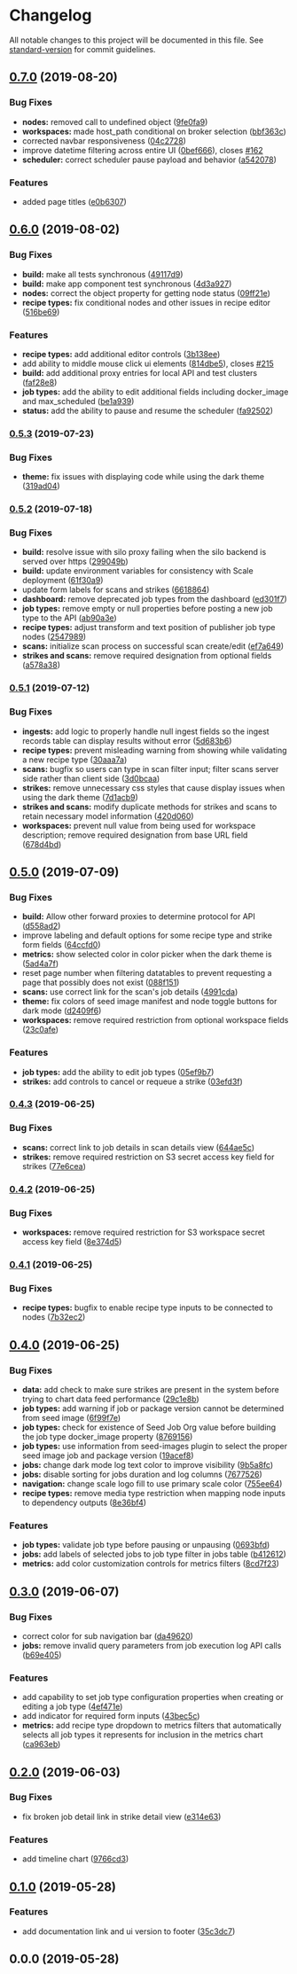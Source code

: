 # Changelog

All notable changes to this project will be documented in this file. See [standard-version](https://github.com/conventional-changelog/standard-version) for commit guidelines.

## [0.7.0](https://github.com/ngageoint/scale-ui/compare/v0.6.0...v0.7.0) (2019-08-20)


### Bug Fixes

* **nodes:** removed call to undefined object ([9fe0fa9](https://github.com/ngageoint/scale-ui/commit/9fe0fa9))
* **workspaces:** made host_path conditional on broker selection ([bbf363c](https://github.com/ngageoint/scale-ui/commit/bbf363c))
* corrected navbar responsiveness ([04c2728](https://github.com/ngageoint/scale-ui/commit/04c2728))
* improve datetime filtering across entire UI ([0bef666](https://github.com/ngageoint/scale-ui/commit/0bef666)), closes [#162](https://github.com/ngageoint/scale-ui/issues/162)
* **scheduler:**  correct scheduler pause payload and behavior ([a542078](https://github.com/ngageoint/scale-ui/commit/a542078))


### Features

* added page titles ([e0b6307](https://github.com/ngageoint/scale-ui/commit/e0b6307))



## [0.6.0](https://github.com/ngageoint/scale-ui/compare/v0.5.3...v0.6.0) (2019-08-02)


### Bug Fixes

* **build:** make all tests synchronous ([49117d9](https://github.com/ngageoint/scale-ui/commit/49117d9))
* **build:** make app component test synchronous ([4d3a927](https://github.com/ngageoint/scale-ui/commit/4d3a927))
* **nodes:** correct the object property for getting node status ([09ff21e](https://github.com/ngageoint/scale-ui/commit/09ff21e))
* **recipe types:** fix conditional nodes and other issues in recipe editor ([516be69](https://github.com/ngageoint/scale-ui/commit/516be69))


### Features

* **recipe types:** add additional editor controls ([3b138ee](https://github.com/ngageoint/scale-ui/commit/3b138ee))
* add ability to middle mouse click ui elements ([814dbe5](https://github.com/ngageoint/scale-ui/commit/814dbe5)), closes [#215](https://github.com/ngageoint/scale-ui/issues/215)
* **build:** add additional proxy entries for local API and test clusters ([faf28e8](https://github.com/ngageoint/scale-ui/commit/faf28e8))
* **job types:** add the ability to edit additional fields including docker_image and max_scheduled ([be1a939](https://github.com/ngageoint/scale-ui/commit/be1a939))
* **status:** add the ability to pause and resume the scheduler ([fa92502](https://github.com/ngageoint/scale-ui/commit/fa92502))



### [0.5.3](https://github.com-mil///compare/v0.5.2...v0.5.3) (2019-07-23)


### Bug Fixes

* **theme:** fix issues with displaying code while using the dark theme ([319ad04](https://github.com-mil///commit/319ad04))



### [0.5.2](https://github-mil///compare/v0.5.1...v0.5.2) (2019-07-18)


### Bug Fixes

* **build:** resolve issue with silo proxy failing when the silo backend is served over https ([299049b](https://github-mil///commit/299049b))
* **build:** update environment variables for consistency with Scale deployment ([61f30a9](https://github-mil///commit/61f30a9))
* update form labels for scans and strikes ([6618864](https://github-mil///commit/6618864))
* **dashboard:** remove deprecated job types from the dashboard ([ed301f7](https://github-mil///commit/ed301f7))
* **job types:** remove empty or null properties before posting a new job type to the API ([ab90a3e](https://github-mil///commit/ab90a3e))
* **recipe types:** adjust transform and text position of publisher job type nodes ([2547989](https://github-mil///commit/2547989))
* **scans:** initialize scan process on successful scan create/edit ([ef7a649](https://github-mil///commit/ef7a649))
* **strikes and scans:** remove required designation from optional fields ([a578a38](https://github-mil///commit/a578a38))



### [0.5.1](https://github.com-mil///compare/v0.5.0...v0.5.1) (2019-07-12)


### Bug Fixes

* **ingests:** add logic to properly handle null ingest fields so the ingest records table can display results without error ([5d683b6](https://github.com-mil///commit/5d683b6))
* **recipe types:** prevent misleading warning from showing while validating a new recipe type ([30aaa7a](https://github.com-mil///commit/30aaa7a))
* **scans:** bugfix so users can type in scan filter input; filter scans server side rather than client side ([3d0bcaa](https://github.com-mil///commit/3d0bcaa))
* **strikes:** remove unnecessary css styles that cause display issues when using the dark theme ([7d1acb9](https://github.com-mil///commit/7d1acb9))
* **strikes and scans:** modify duplicate methods for strikes and scans to retain necessary model information ([420d060](https://github.com-mil///commit/420d060))
* **workspaces:** prevent null value from being used for workspace description; remove required designation from base URL field ([678d4bd](https://github.com-mil///commit/678d4bd))



## [0.5.0](https://github.com-mil///compare/v0.4.3...v0.5.0) (2019-07-09)


### Bug Fixes

* **build:** Allow other forward proxies to determine protocol for API ([d558ad2](https://github.com-mil///commit/d558ad2))
* improve labeling and default options for some recipe type and strike form fields ([64ccfd0](https://github.com-mil///commit/64ccfd0))
* **metrics:** show selected color in color picker when the dark theme is ([5ad4a7f](https://github.com-mil///commit/5ad4a7f))
* reset page number when filtering datatables to prevent requesting a page that possibly does not exist ([088f151](https://github.com-mil///commit/088f151))
* **scans:** use correct link for the scan's job details ([4991cda](https://github.com-mil///commit/4991cda))
* **theme:** fix colors of seed image manifest and node toggle buttons for dark mode ([d2409f6](https://github.com-mil///commit/d2409f6))
* **workspaces:** remove required restriction from optional workspace fields ([23c0afe](https://github.com-mil///commit/23c0afe))


### Features

* **job types:** add the ability to edit job types ([05ef9b7](https://github.com-mil///commit/05ef9b7))
* **strikes:** add controls to cancel or requeue a strike ([03efd3f](https://github.com-mil///commit/03efd3f))



### [0.4.3](https://github.com-mil///compare/v0.4.2...v0.4.3) (2019-06-25)


### Bug Fixes

* **scans:** correct link to job details in scan details view ([644ae5c](https://github.com-mil///commit/644ae5c))
* **strikes:** remove required restriction on S3 secret access key field for strikes ([77e6cea](https://github.com-mil///commit/77e6cea))



### [0.4.2](https://github.com-mil///compare/v0.4.1...v0.4.2) (2019-06-25)


### Bug Fixes

* **workspaces:** remove required restriction for S3 workspace secret access key field ([8e374d5](https://github.com-mil///commit/8e374d5))



### [0.4.1](https://github-mil///compare/v0.4.0...v0.4.1) (2019-06-25)


### Bug Fixes

* **recipe types:** bugfix to enable recipe type inputs to be connected to nodes ([7b32ec2](https://github-mil///commit/7b32ec2))



## [0.4.0](https://github.com-mil///compare/v0.3.0...v0.4.0) (2019-06-25)


### Bug Fixes

* **data:** add check to make sure strikes are present in the system before trying to chart data feed performance ([29c1e8b](https://github.com-mil///commit/29c1e8b))
* **job types:** add warning if job or package version cannot be determined from seed image ([6f99f7e](https://github.com-mil///commit/6f99f7e))
* **job types:** check for existence of Seed Job Org value before building the job type docker_image property ([8769156](https://github.com-mil///commit/8769156))
* **job types:** use information from seed-images plugin to select the proper seed image job and package version ([19acef8](https://github.com-mil///commit/19acef8))
* **jobs:** change dark mode log text color to improve visibility ([9b5a8fc](https://github.com-mil///commit/9b5a8fc))
* **jobs:** disable sorting for jobs duration and log columns ([7677526](https://github.com-mil///commit/7677526))
* **navigation:** change scale logo fill to use primary scale color ([755ee64](https://github.com-mil///commit/755ee64))
* **recipe types:** remove media type restriction when mapping node inputs to dependency outputs ([8e36bf4](https://github.com-mil///commit/8e36bf4))


### Features

* **job types:** validate job type before pausing or unpausing ([0693bfd](https://github.com-mil///commit/0693bfd))
* **jobs:** add labels of selected jobs to job type filter in jobs table ([b412612](https://github.com-mil///commit/b412612))
* **metrics:** add color customization controls for metrics filters ([8cd7f23](https://github.com-mil///commit/8cd7f23))



## [0.3.0](https://github.com/ngageoint/scale-ui/compare/v0.2.0...v0.3.0) (2019-06-07)


### Bug Fixes

* correct color for sub navigation bar ([da49620](https://github.com/ngageoint/scale-ui/commit/da49620))
* **jobs:** remove invalid query parameters from job execution log API calls ([b69e405](https://github.com/ngageoint/scale-ui/commit/b69e405))


### Features

* add capability to set job type configuration properties when creating or editing a job type ([4ef471e](https://github.com/ngageoint/scale-ui/commit/4ef471e))
* add indicator for required form inputs ([43bec5c](https://github.com/ngageoint/scale-ui/commit/43bec5c))
* **metrics:** add recipe type dropdown to metrics filters that automatically selects all job types it represents for inclusion in the metrics chart ([ca963eb](https://github.com/ngageoint/scale-ui/commit/ca963eb))



## [0.2.0](https://github.com/ngageoint/scale-ui/compare/v0.1.0...v0.2.0) (2019-06-03)


### Bug Fixes

* fix broken job detail link in strike detail view ([e314e63](https://github.com/ngageoint/scale-ui/commit/e314e63))


### Features

* add timeline chart ([9766cd3](https://github.com/ngageoint/scale-ui/commit/9766cd3))



## [0.1.0](https://github-mil///compare/v0.0.0...v0.1.0) (2019-05-28)


### Features

* add documentation link and ui version to footer ([35c3dc7](https://github-mil///commit/35c3dc7))



## 0.0.0 (2019-05-28)
